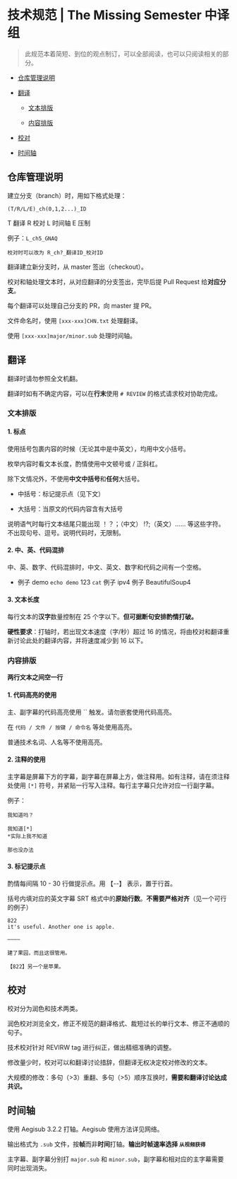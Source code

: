 # 技术规范 | The Missing Semester 中译组

> 此规范本着简短、到位的观点制订，可以全部阅读，也可以只阅读相关的部分。

- [仓库管理说明](#仓库管理说明)

- [翻译](#翻译)

	- [文本排版](#文本排版)
	
	- [内容排版](#内容排版)

- [校对](#校对)

- [时间轴](#时间轴)

## 仓库管理说明

建立分支（branch）时，用如下格式处理：

`(T/R/L/E)_ch(0,1,2...)_ID`

T 翻译 R 校对 L 时间轴 E 压制

例子：`L_ch5_GNAQ`

	校对时可以改为 R_ch?_翻译ID_校对ID

翻译建立新分支时，从 master 签出（checkout）。

校对和轴处理文本时，从对应翻译的分支签出，完毕后提 Pull Request 给**对应分支**。

每个翻译可以处理自己分支的 PR，向 master 提 PR。

文件命名时，使用 `[xxx-xxx]CHN.txt` 处理翻译。

使用 `[xxx-xxx]major/minor.sub` 处理时间轴。

## 翻译

翻译时请勿参照全文机翻。

翻译时如有不确定内容，可以在**行末**使用 `# REVIEW` 的格式请求校对协助完成。

### 文本排版

#### 1. 标点

使用括号包裹内容的时候（无论其中是中英文），均用中文小括号。

枚举内容时看文本长度，酌情使用中文顿号或 / 正斜杠。

除下文情况外，不使用**中文中括号**和**任何**大括号。

- 中括号：标记提示点（见下文）
	
- 大括号：当原文的代码内容含有大括号

说明语气时每行文本结尾只能出现 ！？；（中文） !?;（英文）…… 等这些字符。不出现句号、逗号。说明代码时，无限制。

#### 2. 中、英、代码混排

中、英、数字、代码混排时，中文、英文、数字和代码之间有一个空格。

- 例子 demo `echo demo` 123 `cat` 例子 ipv4 例子 BeautifulSoup4

#### 3. 文本长度

每行文本的**汉字**数量控制在 25 个字以下。**但可据断句安排酌情打破。**

**硬性要求**：打轴时，若出现文本速度（字/秒）超过 16 的情况，将由校对和翻译重新讨论此处的翻译内容，并将速度减少到 16 以下。

### 内容排版

**两行文本之间空一行**

#### 1. 代码高亮的使用

主、副字幕的代码高亮使用 \`\` 触发。请勿嵌套使用代码高亮。

在 `代码 / 文件 / 按键 / 命令名` 等处使用高亮。

普通技术名词、人名等不使用高亮。

#### 2. 注释的使用

主字幕是屏幕下方的字幕，副字幕在屏幕上方，做注释用。如有注释，请在须注释处使用 `[*]` 符号，并紧贴一行写入注释。每行主字幕只允许对应一行副字幕。

例子：

	我知道吗？
	
	我知道[*]
	*实际上我不知道
	
	那也没办法

#### 3. 标记提示点

酌情每间隔 10 - 30 行做提示点。用 【--】 表示，置于行首。

括号内填对应的英文字幕 SRT 格式中的**原始行数**。**不需要严格对齐**（见一个可行的例子）

	822
	it's useful. Another one is apple.
	
	————
	
	建了果园，而且这很管用。
	
	【822】另一个是苹果。
	
## 校对

校对分为润色和技术两类。

润色校对浏览全文，修正不规范的翻译格式、裁短过长的单行文本、修正不通顺的句子。

技术校对针对 REVIRW tag 进行纠正，做出精细准确的调整。

修改量少时，校对可以和翻译讨论措辞，但翻译无权决定校对修改的文本。

大规模的修改：多句（>3）重翻、多句（>5）顺序互换时，**需要和翻译讨论达成共识。**

## 时间轴

使用 Aegisub 3.2.2 打轴。Aegisub 使用方法详见网络。

输出格式为 `.sub` 文件，按**帧**而非**时间**打轴。**输出时帧速率选择 `从视频获得`**

主字幕、副字幕分别打 `major.sub` 和 `minor.sub`，副字幕和相对应的主字幕需要同时出现消失。